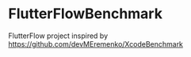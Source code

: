 # FlutterFlowBenchmark
FlutterFlow project inspired by https://github.com/devMEremenko/XcodeBenchmark
